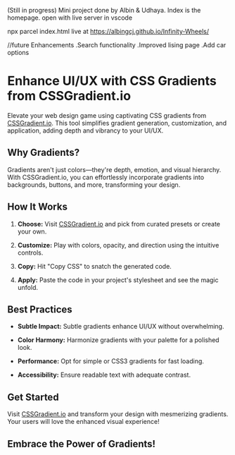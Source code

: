 (Still in progress)
Mini project done by Albin & Udhaya.
Index is the homepage.
open with live server in vscode

npx parcel index.html
live at https://albingcj.github.io/Infinity-Wheels/


//future Enhancements
.Search functionality
.Improved lising page
.Add car options


# Enhance UI/UX with CSS Gradients from CSSGradient.io

Elevate your web design game using captivating CSS gradients from [CSSGradient.io](https://cssgradient.io/). This tool simplifies gradient generation, customization, and application, adding depth and vibrancy to your UI/UX.

## Why Gradients?

Gradients aren't just colors—they're depth, emotion, and visual hierarchy. With CSSGradient.io, you can effortlessly incorporate gradients into backgrounds, buttons, and more, transforming your design.

## How It Works

1. **Choose:** Visit [CSSGradient.io](https://cssgradient.io/) and pick from curated presets or create your own.

2. **Customize:** Play with colors, opacity, and direction using the intuitive controls.

3. **Copy:** Hit "Copy CSS" to snatch the generated code.

4. **Apply:** Paste the code in your project's stylesheet and see the magic unfold.

## Best Practices

- **Subtle Impact:** Subtle gradients enhance UI/UX without overwhelming.

- **Color Harmony:** Harmonize gradients with your palette for a polished look.

- **Performance:** Opt for simple or CSS3 gradients for fast loading.

- **Accessibility:** Ensure readable text with adequate contrast.

## Get Started

Visit [CSSGradient.io](https://cssgradient.io/) and transform your design with mesmerizing gradients. Your users will love the enhanced visual experience!

## Embrace the Power of Gradients!
